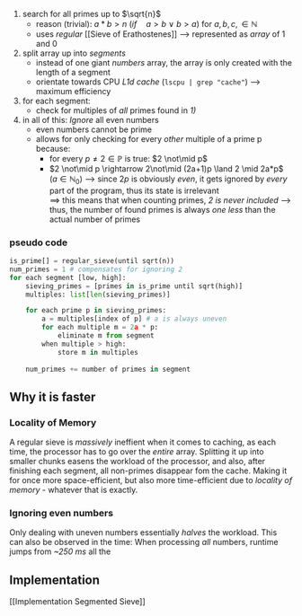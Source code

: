 1) search for all primes up to $\sqrt{n}$
	- reason (trivial): $a*b > n\ (if\quad a>b \ \lor \ b > a)$ for $a, b, c,\in \mathbb{N}$
	- uses _regular_ [[Sieve of Erathostenes]]
	--> represented as _array_ of 1 and 0
1) split array up into _segments_
	- instead of one giant _numbers_ array, the array is only created with the length of a segment
	- orientate towards CPU _L1d cache_ (`lscpu | grep "cache"`)
		--> maximum efficiency
3) for each segment:
	- check for multiples of _all_  primes found in _1)_
4) in all of this: _Ignore_ all even numbers
	- even numbers cannot be prime
	- allows for only checking for every _other_ multiple of a prime p because:
		- for every $p \not= 2 \in \mathbb{P}$ is true: $2 \not\mid p$
		-  $2 \not\mid p \rightarrow 2\not\mid (2a+1)p \land 2 \mid 2a*p$  ($a \in \mathbb{N}_0$)
		--> since $2p$ is obviously _even_, it gets ignored by _every_ part of the program, thus its state is irrelevant    
	==> this means that when counting primes, _2 is never included_ --> thus, the number of found primes is always _one less_ than the actual number of primes

### pseudo code
```python
is_prime[] = regular_sieve(until sqrt(n))
num_primes = 1 # compensates for ignoring 2
for each segment [low, high]:
	sieving_primes = [primes in is_prime until sqrt(high)]
	multiples: list[len(sieving_primes)] 

	for each prime p in sieving_primes:
		a = multiples[index of p] # a is always uneven
		for each multiple m = 2a * p:
			eliminate m from segment
		when multiple > high:
			store m in multiples
	
	num_primes += number of primes in segment

```


## Why it is faster

### Locality of Memory
A regular sieve is _massively_ ineffient when it comes to caching, as each time, the processor has to go over the _entire_ array. Splitting it up into smaller chunks easens the workload of the processor, and also, after finishing each segment, all non-primes disappear fom the cache. Making it for once more space-efficient, but also more time-efficient due to _locality of memory_ - whatever that is exactly.

### Ignoring even numbers
Only dealing with uneven numbers essentially _halves_ the workload. This can also be observed in the time: When processing _all_ numbers, runtime jumps from _~250 ms_ all the 
## Implementation
[[Implementation Segmented Sieve]]